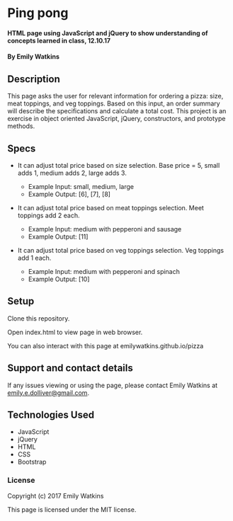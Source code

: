 # Ping pong

#### HTML page using JavaScript and jQuery to show understanding of concepts learned in class, 12.10.17

#### By **Emily Watkins**

## Description

This page asks the user for relevant information for ordering a pizza: size, meat toppings, and veg toppings. Based on this input, an order summary will describe the specifications and calculate a total cost. This project is an exercise in object oriented JavaScript, jQuery, constructors, and prototype methods.

## Specs

* It can adjust total price based on size selection. Base price = 5, small adds 1, medium adds 2, large adds 3.
  * Example Input: small, medium, large
  * Example Output: [6], [7], [8]

* It can adjust total price based on meat toppings selection. Meet toppings add 2 each.
  * Example Input: medium with pepperoni and sausage
  * Example Output: [11]

* It can adjust total price based on veg toppings selection. Veg toppings add 1 each.
  * Example Input: medium with pepperoni and spinach
  * Example Output: [10]

## Setup

Clone this repository.

Open index.html to view page in web browser.

You can also interact with this page at emilywatkins.github.io/pizza

## Support and contact details

If any issues viewing or using the page, please contact Emily Watkins at emily.e.dolliver@gmail.com.

## Technologies Used

* JavaScript
* jQuery
* HTML
* CSS
* Bootstrap

### License

Copyright (c) 2017 Emily Watkins

This page is licensed under the MIT license.
